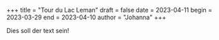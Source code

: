 +++
title = "Tour du Lac Leman"
draft = false
date = 2023-04-11
begin = 2023-03-29
end = 2023-04-10
author = "Johanna"
+++

Dies soll der text sein!
